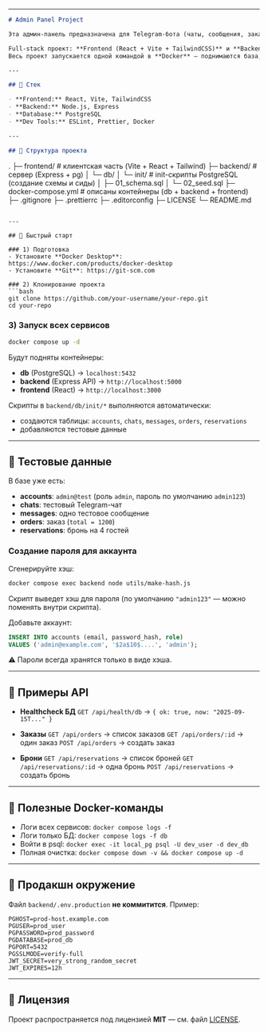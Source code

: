 ﻿
---

```markdown
# Admin Panel Project

Эта админ‑панель предназначена для Telegram‑бота (чаты, сообщения, заказы, брони).

Full-stack проект: **Frontend (React + Vite + TailwindCSS)** и **Backend (Node.js + Express + PostgreSQL)**.  
Весь проект запускается одной командой в **Docker** — поднимаются база, сервер и клиент.

---

## 🚀 Стек

- **Frontend:** React, Vite, TailwindCSS
- **Backend:** Node.js, Express
- **Database:** PostgreSQL
- **Dev Tools:** ESLint, Prettier, Docker

---

## 📂 Структура проекта

```

.
├─ frontend/                # клиентская часть (Vite + React + Tailwind)
├─ backend/                 # сервер (Express + pg)
│  └─ db/
│     └─ init/              # init-скрипты PostgreSQL (создание схемы и сиды)
│        ├─ 01\_schema.sql
│        └─ 02\_seed.sql
├─ docker-compose.yml       # описаны контейнеры (db + backend + frontend)
├─ .gitignore
├─ .prettierrc
├─ .editorconfig
├─ LICENSE
└─ README.md

````

---

## 🔧 Быстрый старт

### 1) Подготовка
- Установите **Docker Desktop**: https://www.docker.com/products/docker-desktop
- Установите **Git**: https://git-scm.com

### 2) Клонирование проекта
```bash
git clone https://github.com/your-username/your-repo.git
cd your-repo
````

### 3) Запуск всех сервисов

```bash
docker compose up -d
```

Будут подняты контейнеры:

* **db** (PostgreSQL) → `localhost:5432`
* **backend** (Express API) → `http://localhost:5000`
* **frontend** (React) → `http://localhost:3000`

Скрипты в `backend/db/init/*` выполняются автоматически:

* создаются таблицы: `accounts`, `chats`, `messages`, `orders`, `reservations`
* добавляются тестовые данные

---

## 🧪 Тестовые данные

В базе уже есть:

* **accounts**: `admin@test` (роль `admin`, пароль по умолчанию `admin123`)
* **chats**: тестовый Telegram-чат
* **messages**: одно тестовое сообщение
* **orders**: заказ (`total = 1200`)
* **reservations**: бронь на 4 гостей

### Создание пароля для аккаунта

Сгенерируйте хэш:

```bash
docker compose exec backend node utils/make-hash.js
```

Скрипт выведет хэш для пароля (по умолчанию `"admin123"` — можно поменять внутри скрипта).

Добавьте аккаунт:

```sql
INSERT INTO accounts (email, password_hash, role)
VALUES ('admin@example.com', '$2a$10$....', 'admin');
```

⚠️ Пароли всегда хранятся только в виде хэша.

---

## 🔌 Примеры API

* **Healthcheck БД**
  `GET /api/health/db` → `{ ok: true, now: "2025-09-15T..." }`

* **Заказы**
  `GET /api/orders` → список заказов
  `GET /api/orders/:id` → один заказ
  `POST /api/orders` → создать заказ

* **Брони**
  `GET /api/reservations` → список броней
  `GET /api/reservations/:id` → одна бронь
  `POST /api/reservations` → создать бронь

---

## 🐳 Полезные Docker-команды

* Логи всех сервисов:
  `docker compose logs -f`
* Логи только БД:
  `docker compose logs -f db`
* Войти в psql:
  `docker exec -it local_pg psql -U dev_user -d dev_db`
* Полная очистка:
  `docker compose down -v && docker compose up -d`

---

## 🔐 Продакшн окружение

Файл `backend/.env.production` **не коммитится**.
Пример:

```
PGHOST=prod-host.example.com
PGUSER=prod_user
PGPASSWORD=prod_password
PGDATABASE=prod_db
PGPORT=5432
PGSSLMODE=verify-full
JWT_SECRET=very_strong_random_secret
JWT_EXPIRES=12h
```

---

## 📜 Лицензия

Проект распространяется под лицензией **MIT** — см. файл [LICENSE](./LICENSE).

